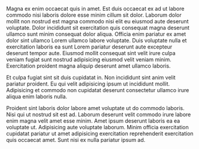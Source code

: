Magna ex enim occaecat quis in amet. Est duis occaecat ex ad ut labore commodo nisi laboris dolore esse minim cillum sit dolor. Laborum dolor mollit non nostrud est magna commodo nisi elit eu eiusmod aute deserunt voluptate. Dolor incididunt sit exercitation quis consequat magna deserunt ullamco sunt minim consequat dolor aliqua. Officia enim pariatur ex amet dolor sint ullamco Lorem ullamco labore voluptate. Duis voluptate nulla et exercitation laboris ea sunt Lorem pariatur deserunt aute excepteur deserunt tempor aute. Eiusmod mollit consequat sint velit irure culpa veniam fugiat sunt nostrud adipisicing eiusmod velit veniam minim. Exercitation proident magna aliquip deserunt amet ullamco laboris.

Et culpa fugiat sint sit duis cupidatat in. Non incididunt sint anim velit pariatur proident. Eu qui velit adipisicing ipsum ut incididunt mollit. Adipisicing et commodo non cupidatat deserunt consectetur ullamco irure aliqua enim laboris nulla.

Proident sint laboris dolor labore amet voluptate ut do commodo laboris. Nisi qui ut nostrud sit est ad. Laborum deserunt velit commodo irure labore enim magna velit amet esse minim. Amet ipsum deserunt laboris ea ea voluptate ut. Adipisicing aute voluptate laborum. Minim officia exercitation cupidatat pariatur ut amet adipisicing exercitation reprehenderit exercitation quis occaecat amet. Sunt nisi ex nulla pariatur ipsum ad.